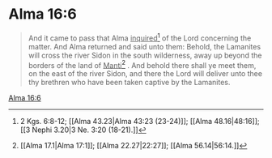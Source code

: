 # Alma 16:6

> And it came to pass that Alma <u>inquired</u>[^a] of the Lord concerning the matter. And Alma returned and said unto them: Behold, the Lamanites will cross the river Sidon in the south wilderness, away up beyond the borders of the land of <u>Manti</u>[^b] . And behold there shall ye meet them, on the east of the river Sidon, and there the Lord will deliver unto thee thy brethren who have been taken captive by the Lamanites.

[Alma 16:6](https://www.churchofjesuschrist.org/study/scriptures/bofm/alma/16?lang=eng&id=p6#p6)


[^a]: 2 Kgs. 6:8-12; [[Alma 43.23|Alma 43:23 (23-24)]]; [[Alma 48.16|48:16]]; [[3 Nephi 3.20|3 Ne. 3:20 (18-21).]]
[^b]: [[Alma 17.1|Alma 17:1]]; [[Alma 22.27|22:27]]; [[Alma 56.14|56:14.]]

